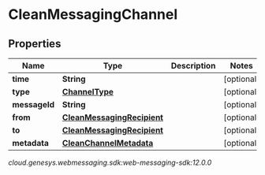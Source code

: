 # CleanMessagingChannel


## Properties

| Name | Type | Description | Notes |
| ------------ | ------------- | ------------- | ------------- |
| **time** | **String** |  |  [optional] |
| **type** | [**ChannelType**](ChannelType) |  |  [optional] |
| **messageId** | **String** |  |  [optional] |
| **from** | [**CleanMessagingRecipient**](CleanMessagingRecipient) |  |  [optional] |
| **to** | [**CleanMessagingRecipient**](CleanMessagingRecipient) |  |  [optional] |
| **metadata** | [**CleanChannelMetadata**](CleanChannelMetadata) |  |  [optional] |




_cloud.genesys.webmessaging.sdk:web-messaging-sdk:12.0.0_
